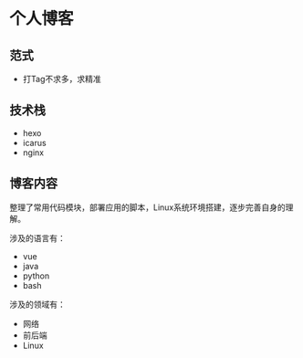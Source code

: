 # 个人博客

## 范式

- 打Tag不求多，求精准

## 技术栈

- hexo
- icarus
- nginx

## 博客内容

整理了常用代码模块，部署应用的脚本，Linux系统环境搭建，逐步完善自身的理解。

涉及的语言有：

- vue
- java
- python
- bash

涉及的领域有：

- 网络
- 前后端
- Linux
